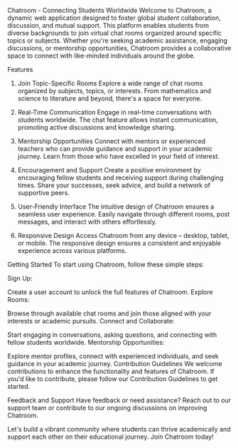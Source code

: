 Chatroom - Connecting Students Worldwide
Welcome to Chatroom, a dynamic web application designed to foster global student collaboration, discussion, and mutual support. This platform enables students from diverse backgrounds to join virtual chat rooms organized around specific topics or subjects. Whether you're seeking academic assistance, engaging discussions, or mentorship opportunities, Chatroom provides a collaborative space to connect with like-minded individuals around the globe.

Features
1. Join Topic-Specific Rooms
Explore a wide range of chat rooms organized by subjects, topics, or interests. From mathematics and science to literature and beyond, there's a space for everyone.

2. Real-Time Communication
Engage in real-time conversations with students worldwide. The chat feature allows instant communication, promoting active discussions and knowledge sharing.

3. Mentorship Opportunities
Connect with mentors or experienced teachers who can provide guidance and support in your academic journey. Learn from those who have excelled in your field of interest.

4. Encouragement and Support
Create a positive environment by encouraging fellow students and receiving support during challenging times. Share your successes, seek advice, and build a network of supportive peers.

5. User-Friendly Interface
The intuitive design of Chatroom ensures a seamless user experience. Easily navigate through different rooms, post messages, and interact with others effortlessly.

6. Responsive Design
Access Chatroom from any device – desktop, tablet, or mobile. The responsive design ensures a consistent and enjoyable experience across various platforms.

Getting Started
To start using Chatroom, follow these simple steps:

Sign Up:

Create a user account to unlock the full features of Chatroom.
Explore Rooms:

Browse through available chat rooms and join those aligned with your interests or academic pursuits.
Connect and Collaborate:

Start engaging in conversations, asking questions, and connecting with fellow students worldwide.
Mentorship Opportunities:

Explore mentor profiles, connect with experienced individuals, and seek guidance in your academic journey.
Contribution Guidelines
We welcome contributions to enhance the functionality and features of Chatroom. If you'd like to contribute, please follow our Contribution Guidelines to get started.

Feedback and Support
Have feedback or need assistance? Reach out to our support team or contribute to our ongoing discussions on improving Chatroom.

Let's build a vibrant community where students can thrive academically and support each other on their educational journey. Join Chatroom today!
